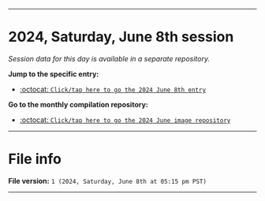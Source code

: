 
***

# 2024, Saturday, June 8th session

_Session data for this day is available in a separate repository._

**Jump to the specific entry:**

- [:octocat: `Click/tap here to go the 2024 June 8th entry`](https://github.com/seanpm2001/SeansLifeArchive_Images_ModernSmurfsVillage_Y2024_V6/tree/SeansLifeArchive_ModernSmurfsVillage_Y2024_V6_Main-dev/2024/06_June/08/)

**Go to the monthly compilation repository:**

- [:octocat: `Click/tap here to go the 2024 June image repository`](https://github.com/seanpm2001/SeansLifeArchive_Images_ModernSmurfsVillage_Y2024_V6/)

***

# File info

**File version:** `1 (2024, Saturday, June 8th at 05:15 pm PST)`

***
